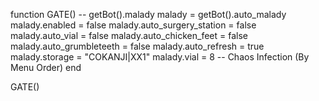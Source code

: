 


function GATE()
    -- getBot().malady
    malady = getBot().auto_malady
    malady.enabled = false
    malady.auto_surgery_station = false
    malady.auto_vial = false
    malady.auto_chicken_feet = false
    malady.auto_grumbleteeth = false
    malady.auto_refresh = true
    malady.storage = "COKANJI|XX1"
    malady.vial = 8 -- Chaos Infection (By Menu Order)
end

GATE()

